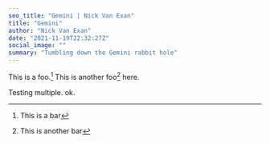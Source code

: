```yaml
---
seo_title: "Gemini | Nick Van Exan"
title: "Gemini"
author: "Nick Van Exan"
date: "2021-11-19T22:32:27Z"
social_image: ""
summary: "Tumbling down the Gemini rabbit hole"
---
```


This is a foo.[^1] This is another foo[^2] here.

Testing multiple. ok.

[^1]: This is a bar
[^2]: This is another bar
